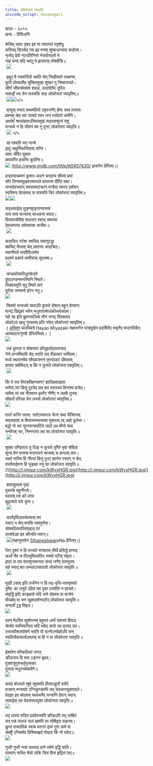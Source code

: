 ```yaml
---
title: लोकोत्तरा व्यापृतिः
unicode_script: devanagari
---
```

    
कालः \- २०१५  
छन्दः \- विविधानि  

केचिद् भावाः पृषद इव मां तापतप्तं स्पृशेयुः  
कश्चिद् सिञ्चेद् रस इह मनश् शुष्कधान्यात् कठोरम्।  
नृत्येद् देवो नटपतिनिभो नेत्रयोरग्रतो मे  
नाहं यन्त्रं यदि भवतु मे हृत्सरस् तोषवीचि॥  
 [![](http://i.imgur.com/Xx4shEo.jpg)](http://i.imgur.com/Xx4shEo.jpg)  

 इक्षुर् वै रसवर्जितो भवति चेत् निष्ठीव्यते तत्क्षणम्  
कूपी तोयवतीह चुम्बितमुखा शुष्का नु निष्कास्यते।  
जीर्णं जीवनमेवमेव शमलं, रत्यादिभिः पूरितः  
भावार्द्रो भव येन यास्यसि सदा लोकोत्तरां व्यापृतिम्॥  
 [![](http://i.imgur.com/RHDDzT3.png)](http://i.imgur.com/RHDDzT3.png)![](http://i.imgur.com/lgXetd8.jpg)५/५  

 मृत्युस् स्यात् कथमप्रियो ऽमृतजनैर् ज्ञेयः‌ कथं तत्त्वतः  
प्रश्नश् चेत् तव जायते स्मर जनं रस्येतरे कर्मणि।   
अर्थार्थं श्रमसंहताऽस्मितमुखं सद्भावशून्यं पशुं  
यन्त्रत्वे न हि जीवनं क्व नु पुनर् लोकोत्तरा व्यापृतिः॥  
 ![](http://i.imgur.com/FsmHEc6.jpg) ५/५  

 सा पश्यति यन् नान्ये  
द्रष्टुं चक्षुर्भिरूर्जितास् सन्ति।  
भावा जीवैर् युक्ताः  
कवयन्ति हसन्ति कूर्दन्ति॥  
[![](http://i.imgur.com/QssQxNZ.jpg)](http://i.imgur.com/QssQxNZ.jpg) (http://www.imdb.com/title/tt0457430/ इत्यनेन प्रेरितम्।)  

इन्द्रस्याक्रमणं कुमार-कदनं चन्द्रस्य सौम्यां प्रभां  
सौरं तिग्ममयूखवत्त्वमनले प्राप्तस्य दीप्तिं यथा।  
नानादेवभवान् स्वभावघटकान् मन्त्रैस् स्मरन् दर्शयन्  
स्वस्मिन् देवसमस् स यास्यति चिरं लोकोत्तरां व्यापृतिम्॥  
[![](http://i.imgur.com/wl92VNH.jpg)](http://i.imgur.com/wl92VNH.jpg)![](http://i.imgur.com/tsQD3L4.jpg)   

सद्भावाद्रेस् तुङ्गशृङ्गाण्यजस्रं  
यायं यायं यत्नतस् साधकस् स्यात्।  
दिव्यास्त्रौघैश् शातयन् स्वास् समस्या  
देवत्वाप्त्या ऽमोघघस्रः सजीवः॥  
 [![](http://i.imgur.com/ZU9RWz1.jpg)](http://i.imgur.com/ZU9RWz1.jpg)  

कदाचिन् नटेशः क्वचित् स्थाणुरद्धा  
क्वचिद् भैरवश् चेत् प्रशान्तः कदाचित्।  
भवानीपते रूपवैविध्यमेवं  
प्रदर्श्य प्रदर्श्य त्वमीयास् सुरत्वम्॥  
 [![](http://i.imgur.com/PG646gG.png)](http://i.imgur.com/PG646gG.png)  

 चण्डकोपपरिधूतकेसरे  
दुष्टदण्डनमनस्विनि स्थिते।  
भिन्नवस्तुनि मृदु स्मिते क्षणं  
पूर्णता जनमनो हरेन् ननु॥     
[![](http://i.imgur.com/LvvmFqp.jpg)](http://i.imgur.com/LvvmFqp.jpg)  

 क्लिष्टे मन्त्रजपे यथाऽपि कुरुते दोषान् बहून् वेगवान्  
मान्द्यं छिद्रहरं भवेन् मधुरतासंवर्धकोल्लासदम्।  
रंहो रंह इति ब्रुवाणमधिकं मौनं जगद् दिश्यताम्  
लोकोऽयं खलु गुप्तताम् प्रति नयेल् लोकोत्तरां व्यापृतिम्॥  
 ( [अस्मिन्](https://www.youtube.com/watch?v=6zhLBe319KE) चलच्चित्रे Hayao Miyazaki महाभागेन पात्रमुखेन प्रदर्शितैर् मसृणैर् मन्दगतिकैर् आस्वादनानुभवैः प्रेरितमिदम्।  )    
[![](http://i.imgur.com/W4sNfcZ.jpg)](http://i.imgur.com/W4sNfcZ.jpg)  

 पत्त्रं दूरगतं न तोषणपरं कौतूहलोद्भावनात्  
नेत्रे लग्नमिवापि चेद् भवति तत् पीडाकरं‌ भावितम्।  
मध्ये स्थापनमेव सौख्यजननं तृप्त्याकरं धीमताम्  
ज्ञात्वा सर्वमिदञ् च किं न कुरुते लोकोत्तरां व्यापृतिम्॥  
 ![](http://i.imgur.com/UTVtvJ6.jpg)  
     
किं ते तत्र विपत्रवीक्षणचण? ज्ञातिप्रवादप्रपा  
भावैस् त्वां किमु पूरयेद् उत बत स्वास्थ्यं विनाश्य व्रजेत्।  
भावैस् त्वं भव नीयमान इतरैर् गौणैर् न लक्ष्यैः‌ पुनस्  
सौहार्दं परिरक्ष येन लभसे लोकोत्तरां व्यापृतिम्॥     
[![](http://i.imgur.com/v4beRBr.jpg)](http://i.imgur.com/v4beRBr.jpg)  
   
वार्ता यान्ति ततस्  ततोऽप्यपरतः फेना यथा वीचिगास्   
सद्भावाश् च विचारमन्थनभवा मुक्तास् त्व् अहो दुर्लभाः।  
बद्धो नो भव नूत्नयन्त्रघटिते जाले ऽथ मीनो यथा  
गम्भीरश् चर, निम्नगस्य तव सा लोकोत्तरा व्यापृतिः॥  
 [![](http://i.imgur.com/IIEadxg.jpg)](http://i.imgur.com/IIEadxg.jpg)  

शुष्का पण्डितता तु धिङ् न कुरुते तृप्तिं भृशं सेविता  
शून्यं‌ तेन मनश्च मन्दनयने श्रान्तश् च कण्ठस् ततः।  
भक्ष्यं नात्सि हि नीरसं किमु पुनर् ज्ञानेन रस्यन् न चेत्  
वार्तामार्द्रमना हि भुङ्क्ष्व ननु सा लोकोत्तरा व्यापृतिः॥     
[![http://i.imgur.com/kWvxHGR.jpg](http://i.imgur.com/kWvxHGR.jpg)](http://i.imgur.com/kWvxHGR.jpg)  

 शतायुततमं पृष्ठं  
पुस्तके बहुनीरसे।  
पठतस् तव को लाभः  
क्षुद्रजाले पतेः कुतः॥  
 [![](http://i.imgur.com/v4beRBr.jpg)](http://i.imgur.com/v4beRBr.jpg)  

 कार्यवृष्टिहतचेतसस् तव   
स्यान् न चेन् मनसि भावपूर्णता।   
सोमवल्लिपरिसंग्रहात् परं   
तत्सवेऽज्ञ इव कीर्त्यते भवान्॥  
 [![](http://i.imgur.com/lgG83kU.jpg)](http://i.imgur.com/lgG83kU.jpg)(महानुभावेन [Sthaneshwar](https://www.facebook.com/sthaneshwar.timalsina)eNa प्रेरितम्।)  

धिग् दृश्यं न हि लभ्यते भगवतस् तीर्थे प्रसिद्धे क्षणाद्  
ऊर्ध्वं नैव च पीठभूषितयतिर् भाष्यो भटैस् संवृतः।   
इष्टा वा तव सारशून्यघनता सत्त्वं जनैर् वास्तुतम्  
पक्षे स्याद् बत दम्भताऽप्यपरतो लोकोत्तरा व्यापृतिः॥  
 [![](http://i.imgur.com/zOdt8Xf.jpg)](http://i.imgur.com/zOdt8Xf.jpg)  

मूर्खो ऽसाव् इति तर्जनेन न हि तद्-वृत्तिᳶपरामृश्यते  
दृष्टिः का तनुते ऽप्रियं मम दृशा तस्येति न ज्ञायते।  
संवृद्धिं हृदि काङ्क्षसे यदि जने दोषस्य वा मार्जनं  
मौर्ख्यम् मा भण सूक्ष्मदर्शनपटोर् लोकोत्तरा व्यापृतिः॥  
सन्दर्भो [ऽत्र](https://agnimaan.wordpress.com/2015/07/04/what-an-idiot-vs-he-does-that-because-in-his-view/) विवृतः।    
[![](http://i.imgur.com/DUEOmjQ.jpg)](http://i.imgur.com/DUEOmjQ.jpg)  

एतन् मेऽस्ति सुशोभनम् बहुमतं धर्म्यं यशस्यं प्रियञ्  
चेत्येवं स्वभिमानिता यदि भवेत् काये ऽथ वृत्ताव् उत।  
तत्तत्कौशलपोषणे भवति यो यत्नोऽनपेक्षोऽपि सन्  
स्वप्रीत्यैकफलोऽमलस् स हि न वा लोकोत्तरा व्यापृतिः॥  
[![](http://i.imgur.com/5v5jqvO.png)](http://i.imgur.com/5v5jqvO.png)  

ईश्वरेण परिकल्पितं जगत्  
क्रीडनाय हि मया ऽङ्गनं बृहत्।  
पुत्रशत्रुगुरुभर्तृभृत्यकाः  
पुत्तला मधुरनर्मकर्मणे॥  
[![](http://i.imgur.com/z3Z32jR.jpg)](http://i.imgur.com/z3Z32jR.jpg)  

काष्ठं बोधयते स्रुवं स्रुचमपि प्रीत्वाऽहुतौ वर्तते  
वत्सान् मन्त्रयते ऽग्निकुण्डमपि तत् संस्कारयुक्तायते।  
वेदज्ञा इव चोदयन् स्ववचनैर् यन्त्राणि देवान् भवान्  
भावार्द्रस् तव वेदसम्मतदृशा लोकोत्तरा व्यापृतिः॥  
[![](http://i.imgur.com/B6A8Auu.jpg)](http://i.imgur.com/B6A8Auu.jpg)  

तद् धास्यं रुदितं प्रकोपनमपि क्रीडाऽपि तद् भाषितं  
तत् पत्त्रं जलजं जलं खमपि सा योषिद्वरा वाहनम्।  
कॢप्तं वास्तविकं स्वकं परगतं द्रव्यं गुणः कर्म वा  
संमर्ष्ट्रे ऽनिशमेव विस्मितहृदे मोदाय किं नो भवेत्॥  
[![](http://i2.2photo.ru/f/7/333339.jpg)](http://i2.2photo.ru/f/7/333339.jpg)  

गुप्तौ गुप्तौ नाशं यास्यद् दाने स्तेये वृद्धिं याति।  
यस्मान् नास्ति श्रेयो लोके चित्रं वित्तं हृद्वित्तं तत्॥  
[![](http://i.imgur.com/cHDHAWW.jpg)](http://i.imgur.com/cHDHAWW.jpg)  
    
